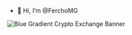 - 👋 Hi, I’m @FerchoMG

<!---
FerchoMG/FerchoMG is a ✨ special ✨ repository because its `README.md` (this file) appears on your GitHub profile.
You can click the Preview link to take a look at your changes.
--->
![Blue Gradient Crypto Exchange Banner](https://user-images.githubusercontent.com/107383705/208010957-b4f43ab4-1500-4f82-9670-71ad407f53f4.png)



